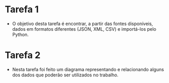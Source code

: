 # Tarefa 1

  * O objetivo desta tarefa é encontrar, a partir das fontes disponíveis, dados em formatos diferentes (JSON, XML, CSV) e importá-los pelo Python.
  
# Tarefa 2

  * Nesta tarefa foi feito um diagrama representando e relacionando alguns dos dados que poderão ser utilizados no trabalho.
  
